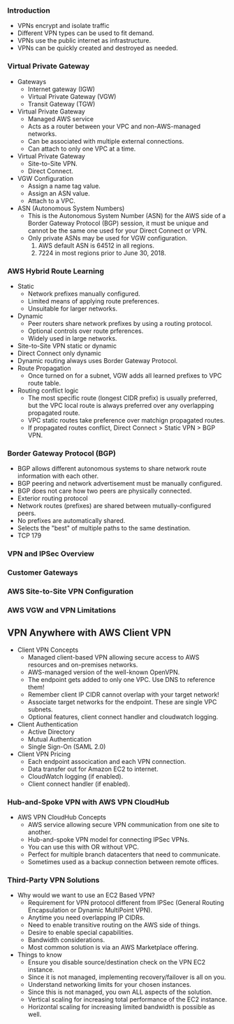 ### Introduction
* VPNs encrypt and isolate traffic
* Different VPN types can be used to fit demand.
* VPNs use the public internet as infrastructure.
* VPNs can be quickly created and destroyed as needed.

### Virtual Private Gateway
* Gateways
  - Internet gateway (IGW)
  - Virtual Private Gateway (VGW)
  - Transit Gateway (TGW)
* Virtual Private Gateway
  - Managed AWS service
  - Acts as a router between your VPC and non-AWS-managed networks.
  - Can be associated with multiple external connections.
  - Can attach to only one VPC at a time.
* Virtual Private Gateway
  - Site-to-Site VPN.
  - Direct Connect.
* VGW Configuration
  - Assign a name tag value.
  - Assign an ASN value.
  - Attach to a VPC.
* ASN (Autonomous System Numbers)
  - This is the Autonomous System Number (ASN) for the AWS side of a Border Gateway Protocol (BGP) session, it must be unique and cannot be the same one used for your Direct Connect or VPN.
  - Only private ASNs may be used for VGW configuration.
    1. AWS default ASN is 64512 in all regions.
    2. 7224 in most regions prior to June 30, 2018.

### AWS Hybrid Route Learning
* Static
  - Network prefixes manually configured.
  - Limited means of applying route preferences.
  - Unsuitable for larger networks.
* Dynamic
  - Peer routers share network prefixes by using a routing protocol.
  - Optional controls over route prferences.
  - Widely used in large networks.
* Site-to-Site VPN static or dynamic
* Direct Connect only dynamic
* Dynamic routing always uses Border Gateway Protocol.
* Route Propagation
  - Once turned on for a subnet, VGW adds all learned prefixes to VPC route table.
* Routing conflict logic
  - The most specific route (longest CIDR prefix) is usually preferred, but the VPC local route is always preferred over any overlapping propagated route.
  - VPC static routes take preference over matchign propagated routes.
  - If propagated routes conflict, Direct Connect > Static VPN > BGP VPN.

### Border Gateway Protocol (BGP)
* BGP allows different autonomous systems to share network route information with each other.
* BGP peering and network advertisement must be manually configured.
* BGP does not care how two peers are physically connected.
* Exterior routing protocol
* Network routes (prefixes) are shared between mutually-configured peers.
* No prefixes are automatically shared.
* Selects the "best" of multiple paths to the same destination.
* TCP 179

### VPN and IPSec Overview

### Customer Gateways

### AWS Site-to-Site VPN Configuration

### AWS VGW and VPN Limitations

## VPN Anywhere with AWS Client VPN
* Client VPN Concepts
  - Managed client-based VPN allowing secure access to AWS resources and on-premises networks.
  - AWS-managed version of the well-known OpenVPN.
  - The endpoint gets added to only one VPC. Use DNS to reference them!
  - Remember client IP CIDR cannot overlap with your target network!
  - Associate target networks for the endpoint. These are single VPC subnets.
  - Optional features, client connect handler and cloudwatch logging.
* Client Authentication
  - Active Directory
  - Mutual Authentication
  - Single Sign-On (SAML 2.0)
* Client VPN Pricing
  - Each endpoint assocication and each VPN connection.
  - Data transfer out for Amazon EC2 to internet.
  - CloudWatch logging (if enabled).
  - Client connect handler (if enabled).

### Hub-and-Spoke VPN with AWS VPN CloudHub
* AWS VPN CloudHub Concepts
  - AWS service allowing secure VPN communication from one site to another.
  - Hub-and-spoke VPN model for connecting IPSec VPNs.
  - You can use this with OR without VPC.
  - Perfect for multiple branch datacenters that need to communicate.
  - Sometimes used as a backup connection between remote offices.

### Third-Party VPN Solutions
* Why would we want to use an EC2 Based VPN?
  - Requirement for VPN protocol different from IPSec (General Routing Encapsulation or Dynamic MultiPoint VPN).
  - Anytime you need overlapping IP CIDRs.
  - Need to enable transitive routing on the AWS side of things.
  - Desire to enable special capabilities.
  - Bandwidth considerations.
  - Most common solution is via an AWS Marketplace offering.
* Things to know
  - Ensure you disable source/destination check on the VPN EC2 instance.
  - Since it is not managed, implementing recovery/failover is all on you.
  - Understand networking limits for your chosen instances.
  - Since this is not managed, you own ALL aspects of the solution.
  - Vertical scaling for increasing total performance of the EC2 instance.
  - Horizontal scaling for increasing limited bandwidth is possible as well.
    

